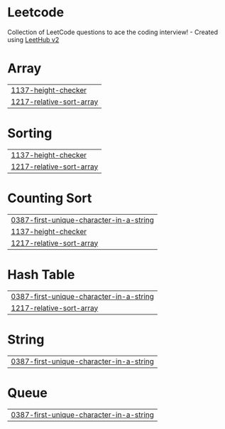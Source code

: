 # Leetcode
Collection of LeetCode questions to ace the coding interview! - Created using [LeetHub v2](https://github.com/arunbhardwaj/LeetHub-2.0)


# Array
|  |
| ------- |
| [1137-height-checker](https://github.com/param-code/Leetcode/tree/master/1137-height-checker) |
| [1217-relative-sort-array](https://github.com/param-code/Leetcode/tree/master/1217-relative-sort-array) |
# Sorting
|  |
| ------- |
| [1137-height-checker](https://github.com/param-code/Leetcode/tree/master/1137-height-checker) |
| [1217-relative-sort-array](https://github.com/param-code/Leetcode/tree/master/1217-relative-sort-array) |
# Counting Sort
|  |
| ------- |
| [0387-first-unique-character-in-a-string](https://github.com/param-code/Leetcode/tree/master/0387-first-unique-character-in-a-string) |
| [1137-height-checker](https://github.com/param-code/Leetcode/tree/master/1137-height-checker) |
| [1217-relative-sort-array](https://github.com/param-code/Leetcode/tree/master/1217-relative-sort-array) |
# Hash Table
|  |
| ------- |
| [0387-first-unique-character-in-a-string](https://github.com/param-code/Leetcode/tree/master/0387-first-unique-character-in-a-string) |
| [1217-relative-sort-array](https://github.com/param-code/Leetcode/tree/master/1217-relative-sort-array) |
# String
|  |
| ------- |
| [0387-first-unique-character-in-a-string](https://github.com/param-code/Leetcode/tree/master/0387-first-unique-character-in-a-string) |
# Queue
|  |
| ------- |
| [0387-first-unique-character-in-a-string](https://github.com/param-code/Leetcode/tree/master/0387-first-unique-character-in-a-string) |